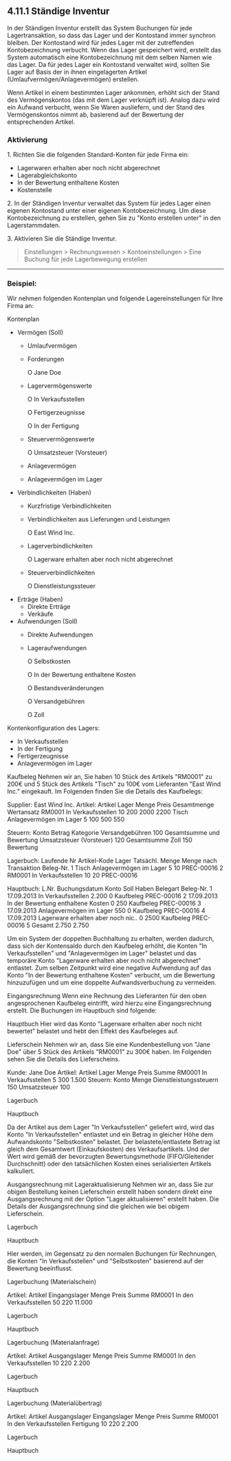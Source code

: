 ## 4.11.1 Ständige Inventur

In der Ständigen Inventur erstellt das System Buchungen für jede Lagertransaktion, so dass das Lager und der Kontostand immer synchron bleiben. Der Kontostand wird für jedes Lager mit der zutreffenden  Kontobezeichnung verbucht. Wenn das Lager gespeichert wird, erstellt das System automatisch eine Kontobezeichnung mit dem selben Namen wie das Lager. Da für jedes Lager ein Kontostand verwaltet wird, sollten Sie Lager auf Basis der in ihnen eingelagerten Artikel (Umlaufvermögen/Anlagevermögen) erstellen.

Wenn Artikel in einem bestimmten Lager ankommen, erhöht sich der Stand des Vermögenskontos (das mit dem Lager verknüpft ist). Analog dazu wird ein Aufwand verbucht, wenn Sie Waren ausliefern, und der Stand des Vermögenskontos nimmt ab, basierend auf der Bewertung der entsprechenden Artikel. 

### Aktivierung

1\. Richten Sie die folgenden Standard-Konten für jede Firma ein:

* Lagerwaren erhalten aber noch nicht abgerechnet
* Lagerabgleichskonto
* In der Bewertung enthaltene Kosten
* Kostenstelle

2\. In der Ständigen Inventur verwaltet das System für jedes Lager einen eigenen Kontostand unter einer eigenen Kontobezeichnung. Um diese Kontobezeichnung zu erstellen, gehen Sie zu "Konto erstellen unter" in den Lagerstammdaten.

3\. Aktivieren Sie die Ständige Inventur.

> Einstellungen > Rechnungswesen > Kontoeinstellungen > Eine Buchung für jede Lagerbewegung erstellen

---

### Beispiel:

Wir nehmen folgenden Kontenplan und folgende Lagereinstellungen für Ihre Firma an:

Kontenplan
- Vermögen (Soll)
  * Umlaufvermögen
  * Forderungen
  
    O Jane Doe
  * Lagervermögenswerte
  
    O In Verkaufsstellen

    O Fertigerzeugnisse
    
    O In der Fertigung
  * Steuervermögenswerte
  
    O Umsatzsteuer (Vorsteuer)
  * Anlagevermögen
  * Anlagevermögen im Lager
- Verbindlichkeiten (Haben)
  * Kurzfristige Verbindlichkeiten
  * Verbindlichkeiten aus Lieferungen und Leistungen
  
    O East Wind Inc.
  * Lagerverbindlichkeiten
  
    O Lagerware erhalten aber noch nicht abgerechnet
  * Steuerverbindlichkeiten
  
    O Dienstleistungssteuer
- Erträge (Haben)
  * Direkte Erträge
  * Verkäufe
- Aufwendungen (Soll)
  * Direkte Aufwendungen
  * Lageraufwendungen
  
    O Selbstkosten

    O In der Bewertung enthaltene Kosten
    
    O Bestandsveränderungen
    
    O Versandgebühren
    
    O Zoll

Kontenkonfiguration des Lagers:
- In Verkaufsstellen
- In der Fertigung
- Fertigerzeugnisse
- Anlagevermögen im Lager

Kaufbeleg
Nehmen wir an, Sie haben 10 Stück des Artikels "RM0001" zu 200€ und 5 Stück des Artikels "Tisch" zu 100€ vom Lieferanten "East Wind Inc." eingekauft. Im Folgenden finden Sie die Details des Kaufbelegs:

Supplier: East Wind Inc.
Artikel:
Artikel    Lager                      Menge  Preis  Gesamtmenge Wertansatz
RM0001     In Verkaufsstellen         10     200    2000        2200
Tisch      Anlagevermögen im Lager    5      100    500         550

Steuern:
Konto                                 Betrag    Kategorie
Versandgebühren                       100       Gesamtsumme und Bewertung
Umsatzsteuer (Vorsteuer)              120       Gesamtsumme
Zoll                                  150       Bewertung

Lagerbuch:
Laufende Nr Artikel-Kode Lager                    Tatsächl. Menge Menge nach Transaktion  Beleg-Nr.
1           Tisch        Anlagevermögen im Lager  5         10                            PREC-00016
2           RM0001       In Verkaufsstellen       10        20                            PREC-00016

Hauptbuch:
L.Nr.  Buchungsdatum  Konto                              Soll   Haben  Belegart             Beleg-Nr.
1      17.09.2013     In Verkaufsstellen                 2.200  0      Kaufbeleg            PREC-00016
2      17.09.2013     In der Bewertung enthaltene Kosten 0      250    Kaufbeleg            PREC-00016
3      17.09.2013     Anlagevermögen im Lager            550    0      Kaufbeleg            PREC-00016
4      17.09.2013     Lagerware erhalten aber noch nic.. 0      2500   Kaufbeleg            PREC-00016
5                     Gesamt                             2.750  2.750

Um ein System der doppelten Buchhaltung zu erhalten, werden dadurch, dass sich der Kontensaldo durch den Kaufbeleg erhöht, die Konten "In Verkaufsstellen" und "Anlagevermögen im Lager" belastet und das temporäre Konto "Lagerware erhalten aber noch nicht abgerechnet" entlastet. Zum selben Zeitpunkt wird eine negative Aufwendung auf das Konto "In der Bewertung enthaltene Kosten" verbucht, um die Bewertung hinzuzufügen und um eine doppelte Aufwandsverbuchung zu vermeiden.

Eingangsrechnung
Wenn eine Rechnung des Lieferanten für den oben angesprochenen Kaufbeleg eintrifft, wird hierzu eine Eingangsrechnung erstellt. Die Buchungen im Hauptbuch sind folgende:

Hauptbuch
Hier wird das Konto "Lagerware erhalten aber noch nicht bewertet" belastet und hebt den Effekt des Kaufbeleges auf.

Lieferschein
Nehmen wir an, dass Sie eine Kundenbestellung von "Jane Doe" über 5 Stück des Artikels "RM0001" zu 300€ haben. Im Folgenden sehen Sie die Details des Lieferscheins.

Kunde: Jane Doe
Artikel:
Artikel      Lager               Menge    Preis   Summe
RM0001       In Verkaufsstellen  5        300     1.500
Steuern:
Konto                            Menge
Dienstleistungssteuern           150
Umsatzsteuer                     100

Lagerbuch

Hauptbuch

Da der Artikel aus dem Lager "In Verkaufsstellen" geliefert wird, wird das Konto "In Verkaufsstellen" entlastet und ein Betrag in gleicher Höhe dem Aufwandskonto "Selbstkosten" belastet. Der belastete/entlastete Betrag ist gleich dem Gesamtwert (Einkaufskosten) des Verkaufsartikels. Und der Wert wird gemäß der bevorzugten Bewertungsmethode (FIFO/Gleitender Durchschnitt) oder den tatsächlichen Kosten eines serialisierten Artikels kalkuliert.

Ausgangsrechnung mit Lageraktualisierung
Nehmen wir an, dass Sie zur obigen Bestellung keinen Lieferschein erstellt haben sondern direkt eine Ausgangsrechnung mit der Option "Lager aktualisieren" erstellt haben. Die Details der Ausgangsrechnung sind die gleichen wie bei obigem Lieferschein.

Lagerbuch

Hauptbuch

Hier werden, im Gegensatz zu den normalen Buchungen für Rechnungen, die Konten "In Verkaufsstellen" und "Selbstkosten" basierend auf der Bewertung beeinflusst.

Lagerbuchung (Materialschein)

Artikel:
Artikel                   Eingangslager            Menge    Preis   Summe
RM0001                    In den Verkaufsstellen   50       220     11.000

Lagerbuch

Hauptbuch

Lagerbuchung (Materialanfrage)

Artikel:
Artikel                   Ausgangslager            Menge    Preis   Summe
RM0001                    In den Verkaufsstellen   10       220     2.200

Lagerbuch

Hauptbuch

Lagerbuchung (Materialübertrag)

Artikel:
Artikel                   Ausgangslager            Eingangslager  Menge    Preis   Summe
RM0001                    In den Verkaufsstellen   Fertigung      10       220     2.200

Lagerbuch

Hauptbuch












